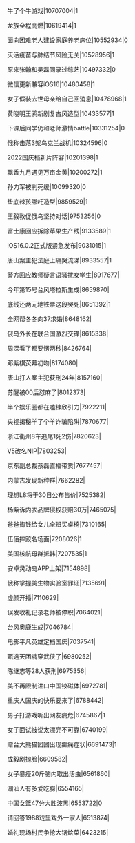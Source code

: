 牛了个牛游戏|10707004|1

龙族全程高燃|10619414|1

面向困难老人建设家庭养老床位|10552934|0

灭活疫苗与肺结节风险无关|10528956|1

原来张翰和吴磊同录过综艺|10497332|0

微信更新兼容iOS16|10480458|1

女子假装去世母亲给自己回消息|10478968|1

黄晓明王鸥新剧复古风造型|10433577|1

下课后同学仍和老师激情battle|10331254|0

俄称击落3架乌克兰战机|10324596|0

2022国庆档新片阵容|10201398|1

飘香九月遇见万亩金黄|10200272|1

孙力军被判死缓|10099320|0

垫底辣孩哪吒造型|9859529|1

王毅敦促俄乌坚持对话|9753256|0

富士康回应拆除苹果生产线|9133589|1

iOS16.0.2正式版紧急发布|9031015|1

唐山案主犯法庭上痛哭流涕|8933557|1

警方回应教师疑言语骚扰女学生|8917677|

今年第15号台风塔拉斯生成|8659870|

底线还两元地铁票这段哭死|8651392|1

全网帮冬冬向37求婚|8648162|

俄乌外长在联合国激烈交锋|8615338|

周深看了都要愣两秒|8426764|

邓紫棋荧幕初吻|8174080|

唐山打人案主犯获刑24年|8157160|

苏醒被00后怼麻了|8012373|

半个娱乐圈都在嗑棣欣引力|7922211|

央视揭秘羊了个羊诈骗陷阱|7870677|

浙江衢州8车追尾1死2伤|7820623|

V5改名NIP|7803253|

京东副总裁蔡磊直播带货|7677457|

内蒙古发现新种群|7662282|

理想L8将于30日公布售价|7525382|

杨紫诉内衣品牌侵权获赔30万|7465075|

爸爸掏钱给女儿全班买桌椅|7310165|

伍佰摔跤名场面|7208026|1

美国核航母群抵韩|7207535|1

安卓灵动岛APP上架|7154898|

俄称掌握美生物实验室罪证|7135691|

虚颜开播|7110629|

误发收礼记录老师被停职|7064021|

台风奥鹿生成|7046784|

电影平凡英雄定档国庆|7037541|

甄选天团魂穿武侠了|6980252|

陈继志等28人获刑|6975356|

美不再限制进口中国钕磁体|6972781|

重庆人国庆的快乐要来了|6788442|

男子打游戏听出网友病危|6745867|1

女子面试被说太漂亮不可靠|6740199|

赠台大熊猫团团出现癫痫症状|6691473|1

成毅剧抛脸|6609582|

女子暴瘦20斤脑内取出活虫|6561860|

潮汕人有多爱吃朥|6554165|

中国女篮47分大胜波黑|6553722|0

请回答1988戏里戏外一家人|6513874|

婚礼现场村民争抢大锅烩菜|6423215|


